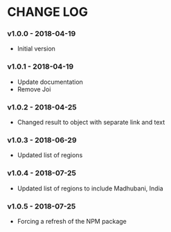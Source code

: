# CHANGE LOG

### v1.0.0 - 2018-04-19
- Initial version

### v1.0.1 - 2018-04-19
- Update documentation
- Remove Joi

### v1.0.2 - 2018-04-25
- Changed result to object with separate link and text

### v1.0.3 - 2018-06-29
- Updated list of regions

### v1.0.4 - 2018-07-25
- Updated list of regions to include Madhubani, India

### v1.0.5 - 2018-07-25
- Forcing a refresh of the NPM package